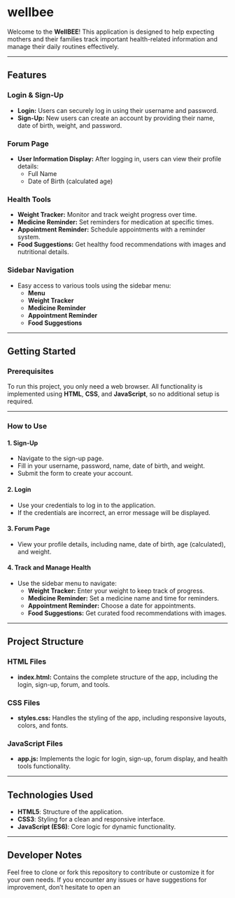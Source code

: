 # wellbee
Welcome to the **WellBEE**! This application is designed to help expecting mothers and their families track important health-related information and manage their daily routines effectively.

---

## Features

### Login & Sign-Up
- **Login:** Users can securely log in using their username and password.
- **Sign-Up:** New users can create an account by providing their name, date of birth, weight, and password.

### Forum Page
- **User Information Display:** After logging in, users can view their profile details:
  - Full Name
  - Date of Birth (calculated age)
  

### Health Tools
- **Weight Tracker:** Monitor and track weight progress over time.
- **Medicine Reminder:** Set reminders for medication at specific times.
- **Appointment Reminder:** Schedule appointments with a reminder system.
- **Food Suggestions:** Get healthy food recommendations with images and nutritional details.

### Sidebar Navigation
- Easy access to various tools using the sidebar menu:
  - **Menu**
  - **Weight Tracker**
  - **Medicine Reminder**
  - **Appointment Reminder**
  - **Food Suggestions**

---

## Getting Started

### Prerequisites
To run this project, you only need a web browser. All functionality is implemented using **HTML**, **CSS**, and **JavaScript**, so no additional setup is required.

---

### How to Use

#### 1. **Sign-Up**
- Navigate to the sign-up page.
- Fill in your username, password, name, date of birth, and weight.
- Submit the form to create your account.

#### 2. **Login**
- Use your credentials to log in to the application.
- If the credentials are incorrect, an error message will be displayed.

#### 3. **Forum Page**
- View your profile details, including name, date of birth, age (calculated), and weight.

#### 4. **Track and Manage Health**
- Use the sidebar menu to navigate:
  - **Weight Tracker:** Enter your weight to keep track of progress.
  - **Medicine Reminder:** Set a medicine name and time for reminders.
  - **Appointment Reminder:** Choose a date for appointments.
  - **Food Suggestions:** Get curated food recommendations with images.

---

## Project Structure

### HTML Files
- **index.html:** Contains the complete structure of the app, including the login, sign-up, forum, and tools.

### CSS Files
- **styles.css:** Handles the styling of the app, including responsive layouts, colors, and fonts.

### JavaScript Files
- **app.js:** Implements the logic for login, sign-up, forum display, and health tools functionality.

---
## Technologies Used
- **HTML5**: Structure of the application.
- **CSS3**: Styling for a clean and responsive interface.
- **JavaScript (ES6)**: Core logic for dynamic functionality.

---
## Developer Notes
Feel free to clone or fork this repository to contribute or customize it for your own needs. If you encounter any issues or have suggestions for improvement, don’t hesitate to open an






